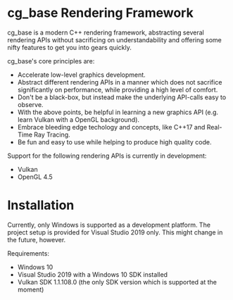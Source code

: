 # cg_base Rendering Framework

cg_base is a modern C++ rendering framework, abstracting several rendering APIs without sacrificing on understandability and offering some nifty features to get you into gears quickly. 

cg_base's core principles are:
* Accelerate low-level graphics development.
* Abstract different rendering APIs in a manner which does not sacrifice significantly on performance, while providing a high level of comfort.
* Don't be a black-box, but instead make the underlying API-calls easy to observe.
* With the above points, be helpful in learning a new graphics API (e.g. learn Vulkan with a OpenGL background).
* Embrace bleeding edge techology and concepts, like C++17 and Real-Time Ray Tracing.
* Be fun and easy to use while helping to produce high quality code.

Support for the following rendering APIs is currently in development:
* Vulkan
* OpenGL 4.5

# Installation

Currently, only Windows is supported as a development platform. The project setup is provided for Visual Studio 2019 only. This might change in the future, however.

Requirements:
* Windows 10 
* Visual Studio 2019 with a Windows 10 SDK installed
* Vulkan SDK 1.1.108.0 (the only SDK version which is supported at the moment)

